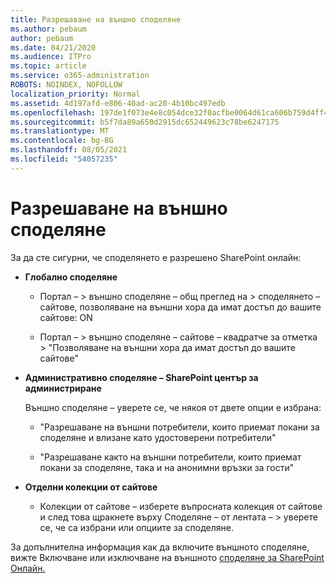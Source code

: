 ```yaml
---
title: Разрешаване на външно споделяне
ms.author: pebaum
author: pebaum
ms.date: 04/21/2020
ms.audience: ITPro
ms.topic: article
ms.service: o365-administration
ROBOTS: NOINDEX, NOFOLLOW
localization_priority: Normal
ms.assetid: 4d197afd-e806-40ad-ac20-4b10bc497edb
ms.openlocfilehash: 197de1f073e4e8c054dce32f0acfbe0064d61ca606b759d4ff45e0bc8a4b5cab
ms.sourcegitcommit: b5f7da89a650d2915dc652449623c78be6247175
ms.translationtype: MT
ms.contentlocale: bg-BG
ms.lasthandoff: 08/05/2021
ms.locfileid: "54057235"
---
```

# <a name="enable-external-sharing"></a>Разрешаване на външно споделяне

 За да сте сигурни, че споделянето е разрешено SharePoint онлайн:
  
- **Глобално споделяне**
    
  - Портал – \> външно споделяне – общ преглед на \> споделянето – сайтове, позволяване на външни хора да имат достъп до вашите сайтове: ON
    
  - Портал – \> външно споделяне – сайтове – квадратче за отметка \> "Позволяване на външни хора да имат достъп до вашите сайтове"
    
- **Административно споделяне – SharePoint център за администриране**
    
    Външно споделяне – уверете се, че някоя от двете опции е избрана:
    
  - "Разрешаване на външни потребители, които приемат покани за споделяне и влизане като удостоверени потребители"
    
  - "Разрешаване както на външни потребители, които приемат покани за споделяне, така и на анонимни връзки за гости"
    
- **Отделни колекции от сайтове**
    
  - Колекции от сайтове – изберете въпросната колекция от сайтове и след това щракнете върху Споделяне – от лентата – \> уверете се, че са избрани или опциите за споделяне.
    
За допълнителна информация как да включите външното споделяне, вижте Включване или изключване на външното [споделяне за SharePoint Онлайн.](https://go.microsoft.com/fwlink/?linkid=2047681&amp;clcid=0x409)
  

